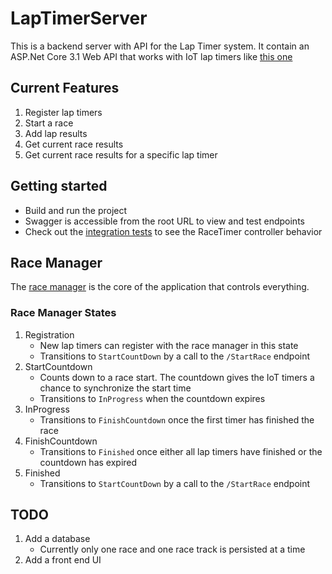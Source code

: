 # LapTimerServer
This is a backend server with API for the Lap Timer system. It contain an ASP.Net Core 3.1 Web API that works with IoT lap timers like [this one](https://github.com/jtdubya/IoTLapTimer) 

## Current Features
1. Register lap timers
1. Start a race
1. Add lap results
1. Get current race results
1. Get current race results for a specific lap timer

## Getting started
* Build and run the project
* Swagger is accessible from the root URL to view and test endpoints
* Check out the [integration tests](Tests/ControllerIntegrationTests/RaceTimerIntegrationTests.cs) to see the RaceTimer controller behavior

## Race Manager
The [race manager](Lib/RaceManager.cs) is the core of the application that controls everything.

### Race Manager States
1. Registration
    * New lap timers can register with the race manager in this state
    * Transitions to `StartCountDown` by a call to the `/StartRace` endpoint
1. StartCountdown
    * Counts down to a race start. The countdown gives the IoT timers a chance to synchronize the start time
    * Transitions to `InProgress` when the countdown expires
1. InProgress
    * Transitions to `FinishCountdown` once the first timer has finished the race
1. FinishCountdown
    * Transitions to `Finished` once either all lap timers have finished or the countdown has expired
1. Finished
    * Transitions to `StartCountDown` by a call to the `/StartRace` endpoint

## TODO
1. Add a database
    * Currently only one race and one race track is persisted at a time
1. Add a front end UI
